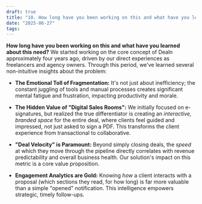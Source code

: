 ```yaml
---
draft: true
title: "10. How long have you been working on this and what have you learned about this need"
date: "2025-06-27"
tags: 
---
```

**How long have you been working on this and what have you learned about this need?** We started working on the core concept of Dealn approximately four years ago, driven by our direct experiences as freelancers and agency owners. Through this period, we've learned several non-intuitive insights about the problem:

- **The Emotional Toll of Fragmentation:** It's not just about inefficiency; the constant juggling of tools and manual processes creates significant mental fatigue and frustration, impacting productivity and morale.
- **The Hidden Value of "Digital Sales Rooms":** We initially focused on e-signatures, but realized the true differentiator is creating an _interactive, branded space_ for the entire deal, where clients feel guided and impressed, not just asked to sign a PDF. This transforms the client experience from transactional to collaborative.  
    
- **"Deal Velocity" is Paramount:** Beyond simply closing deals, the _speed_ at which they move through the pipeline directly correlates with revenue predictability and overall business health. Our solution's impact on this metric is a core value proposition.  
    
- **Engagement Analytics are Gold:** Knowing _how_ a client interacts with a proposal (which sections they read, for how long) is far more valuable than a simple "opened" notification. This intelligence empowers strategic, timely follow-ups.
